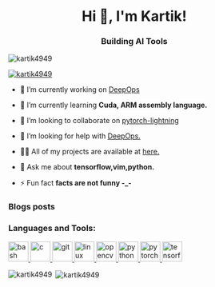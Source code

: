 <h1 align="center">Hi 👋, I'm Kartik!</h1>
<h3 align="center"> Building AI Tools</h3>

<p align="left"> <img src="https://komarev.com/ghpvc/?username=kartik4949&label=Profile%20views&color=0e75b6&style=flat" alt="kartik4949" /> </p>

<p align="left"> <a href="https://github.com/ryo-ma/github-profile-trophy"><img src="https://github-profile-trophy.vercel.app/?username=kartik4949" alt="kartik4949" /></a> </p>

- 🔭 I’m currently working on [DeepOps](https://github.com/kartik4949/deepops)

- 🌱 I’m currently learning **Cuda, ARM assembly language.**

- 👯 I’m looking to collaborate on [pytorch-lightning](https://github.com/pytorch-lightning)

- 🤝 I’m looking for help with [DeepOps.](https://github.com/kartik4949/deepops)

- 👨‍💻 All of my projects are available at [here.](here.)

- 💬 Ask me about **tensorflow,vim,python.**

- ⚡ Fun fact **facts are not funny -_-**

### Blogs posts
<!-- BLOG-POST-LIST:START -->
<!-- BLOG-POST-LIST:END -->


</p>

<h3 align="left">Languages and Tools:</h3>
<p align="left"> <a href="https://www.gnu.org/software/bash/" target="_blank"> <img src="https://www.vectorlogo.zone/logos/gnu_bash/gnu_bash-icon.svg" alt="bash" width="40" height="40"/> </a> <a href="https://www.cprogramming.com/" target="_blank"> <img src="https://devicons.github.io/devicon/devicon.git/icons/c/c-original.svg" alt="c" width="40" height="40"/> </a> <a href="https://git-scm.com/" target="_blank"> <img src="https://www.vectorlogo.zone/logos/git-scm/git-scm-icon.svg" alt="git" width="40" height="40"/> </a> <a href="https://www.linux.org/" target="_blank"> <img src="https://devicons.github.io/devicon/devicon.git/icons/linux/linux-original.svg" alt="linux" width="40" height="40"/> </a> <a href="https://opencv.org/" target="_blank"> <img src="https://www.vectorlogo.zone/logos/opencv/opencv-icon.svg" alt="opencv" width="40" height="40"/> </a> <a href="https://www.python.org" target="_blank"> <img src="https://devicons.github.io/devicon/devicon.git/icons/python/python-original.svg" alt="python" width="40" height="40"/> </a> <a href="https://pytorch.org/" target="_blank"> <img src="https://www.vectorlogo.zone/logos/pytorch/pytorch-icon.svg" alt="pytorch" width="40" height="40"/> </a> <a href="https://www.tensorflow.org" target="_blank"> <img src="https://www.vectorlogo.zone/logos/tensorflow/tensorflow-icon.svg" alt="tensorflow" width="40" height="40"/> </a> </p>

<p><img align="left" src="https://github-readme-stats.vercel.app/api/top-langs?username=kartik4949&show_icons=true&locale=en&layout=compact" alt="kartik4949" /></p>

<p>&nbsp;<img align="center" src="https://github-readme-stats.vercel.app/api?username=kartik4949&show_icons=true&locale=en" alt="kartik4949" /></p>
